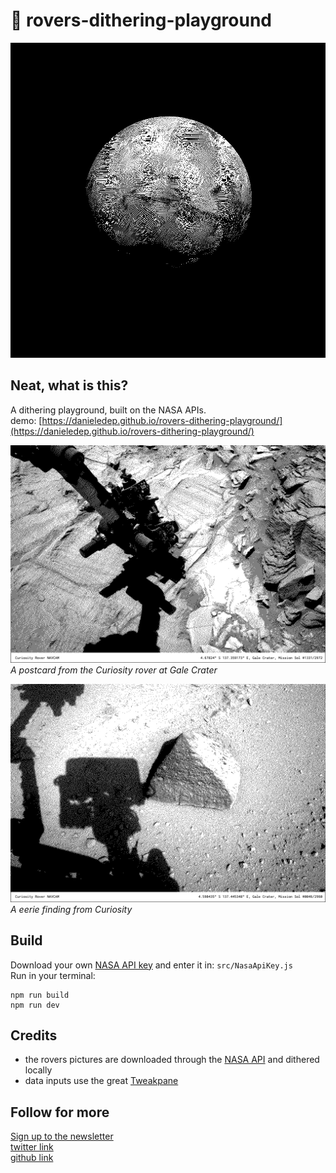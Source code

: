 # 🔴 rovers-dithering-playground

![cover](https://github.com/danieledep/rovers-dithering-playground/blob/main/assets/0-0.png)

## Neat, what is this?  
A dithering playground, built on the NASA APIs.  
demo: [https://danieledep.github.io/rovers-dithering-playground/](https://danieledep.github.io/rovers-dithering-playground/)  

![postard demo 1](https://github.com/danieledep/rovers-dithering-playground/blob/main/assets/Curiosity-1331-558097.jpeg)
*A postcard from the Curiosity rover at Gale Crater*  

![postard demo 1](https://github.com/danieledep/rovers-dithering-playground/blob/main/assets/Curiosity-46-31799.jpeg)
*A eerie finding from Curiosity*   

## Build  

Download your own [NASA API key](https://api.nasa.gov/) and enter it in:  `src/NasaApiKey.js`  
Run in your terminal:

```
npm run build      
npm run dev
```


## Credits

*   the rovers pictures are downloaded through the [NASA API](https://api.nasa.gov/#marsphotos) and dithered locally
*   data inputs use the great [Tweakpane](https://cocopon.github.io/tweakpane/)

## Follow for more  
[Sign up to the newsletter](https://tinyletter.com/danieledep)  
[twitter link](https://twitter.com/danieledep)  
[github link](https://github.com/danieledep)  

